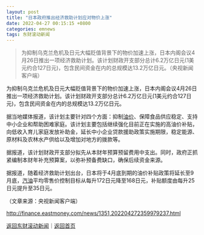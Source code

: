 ```yaml
---
layout: post
title: "日本政府推出经济救助计划应对物价上涨"
date: 2022-04-27 00:15:15 +0800
categories: emnews
tags: 东财滚动新闻
---
```

> 为抑制乌克兰危机及日元大幅贬值背景下的物价加速上涨，日本内阁会议4月26日推出一项经济救助计划。该计划财政开支部分总计6.2万亿日元(1美元约合127日元)，包含民间资金在内的总规模达13.2万亿日元。（央视新闻客户端）

<p>为抑制乌克兰危机及日元大幅贬值背景下的物价加速上涨，日本内阁会议4月26日推出一项经济救助计划。该计划财政开支部分总计6.2万亿日元(1美元约合127日元)，包含民间资金在内的总规模达13.2万亿日元。</p>
 <p>据当地媒体报道，该计划主要针对四个方面：抑制<span id="Info.392"><a href="http://data.eastmoney.com/cjsj/yjtz/default.html" class="infokey">油价</a></span>、保障食品供应稳定、支持中小企业和帮助困难家庭。该计划主要包括继续强化目前正在实施的高油价补贴，向低收入育儿家庭发放补助金，延长中小企业贷款援助政策实施期限，稳定能源、原材料及农林水产供给以及增加对地方的拨款等。</p>
 <p>据报道，该计划财政开支部分拟先从本财年预算预留费用中支出。同时，政府正抓紧编制本财年补充预算案，以弥补预备费缺口，确保后续资金来源。</p>
 <p>据报道，随着经济救助计划出台，日本将于4月底到期的油价补贴政策将延长至9月底，<span id="Info.3307"><a href="http://data.eastmoney.com/cjsj/oil_default.html" class="infokey">汽油</a></span>平均零售价控制目标从每升172日元降至168日元，补贴额度由每升25日元提升至35日元。</p><p class="em_media">（文章来源：央视新闻客户端）</p>

<http://finance.eastmoney.com/news/1351,202204272359979237.html>

[返回东财滚动新闻](//finews.withounder.com/emnews/)｜[返回首页](//finews.withounder.com/)